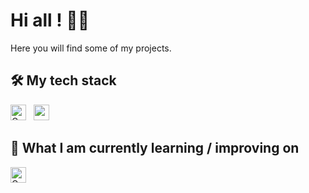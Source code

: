 # Hi all ! 👨‍💻

Here you will find some of my projects.

## 🛠  My tech stack

<a name="learning-now"></a>

[<img src="https://img.shields.io/badge/go-282C34?logo=go&logoColor=blue" alt="Golang" title="Golang" height="25" />][tech_tools_anchor]
&nbsp;
[<img src="https://img.shields.io/badge/c-282C34?logo=c&logoColor=F7DF1E" alt="c" title="c" height="25" />][tech_tools_anchor]
&nbsp;

<a name="learning-next"></a>

## 📖  What I am currently learning / improving on

[<img src="https://img.shields.io/badge/go-282C34?logo=go&logoColor=blue" alt="Golang" title="Golang" height="25" />][learning_now_anchor]
&nbsp;


[tech_tools_anchor]: #bonjour--
[learning_now_anchor]: #learning-now
[learning_next_anchor]: #learning-next

